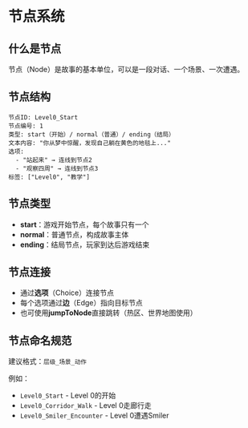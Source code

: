 # 节点系统

## 什么是节点

节点（Node）是故事的基本单位，可以是一段对话、一个场景、一次遭遇。

## 节点结构

```
节点ID: Level0_Start
节点编号: 1
类型: start（开始）/ normal（普通）/ ending（结局）
文本内容: "你从梦中惊醒，发现自己躺在黄色的地毯上..."
选项:
  - "站起来" → 连线到节点2
  - "观察四周" → 连线到节点3
标签: ["Level0", "教学"]
```

## 节点类型

- **start**：游戏开始节点，每个故事只有一个
- **normal**：普通节点，构成故事主体
- **ending**：结局节点，玩家到达后游戏结束

## 节点连接

- 通过**选项**（Choice）连接节点
- 每个选项通过**边**（Edge）指向目标节点
- 也可使用**jumpToNode**直接跳转（热区、世界地图使用）

## 节点命名规范

建议格式：`层级_场景_动作`

例如：
- `Level0_Start` - Level 0的开始
- `Level0_Corridor_Walk` - Level 0走廊行走
- `Level0_Smiler_Encounter` - Level 0遭遇Smiler

